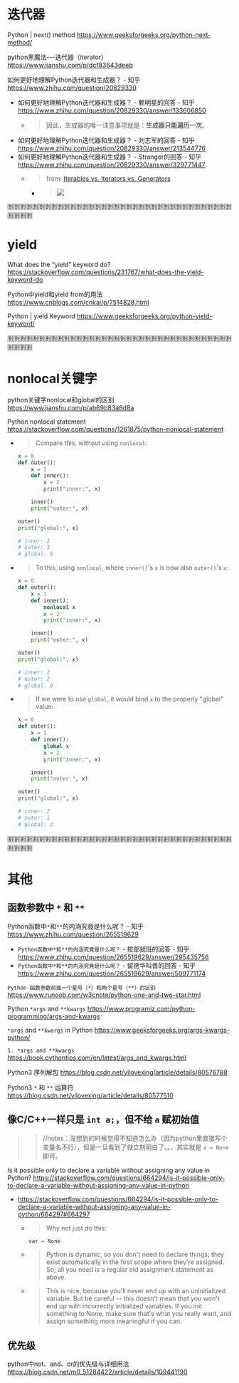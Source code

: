 
# 迭代器

Python | next() method https://www.geeksforgeeks.org/python-next-method/

python黑魔法---迭代器（iterator） https://www.jianshu.com/p/dcf83643deeb

如何更好地理解Python迭代器和生成器？ - 知乎 https://www.zhihu.com/question/20829330
- 如何更好地理解Python迭代器和生成器？ - 赖明星的回答 - 知乎 https://www.zhihu.com/question/20829330/answer/133606850
  * > 因此，生成器的唯一注意事项就是：**生成器只能遍历一次**。
- 如何更好地理解Python迭代器和生成器？ - 刘志军的回答 - 知乎 https://www.zhihu.com/question/20829330/answer/213544776
- 如何更好地理解Python迭代器和生成器？ - Stranger的回答 - 知乎 https://www.zhihu.com/question/20829330/answer/329771447
  * > from: [Iterables vs. Iterators vs. Generators](https://nvie.com/posts/iterators-vs-generators/)
    + > ![](https://pic4.zhimg.com/80/v2-95b4076d30e55da078045cdade28cea3_1440w.jpg)

:u5272::u5272::u5272::u5272::u5272::u5272::u5272::u5272::u5272::u5272::u5272::u5272::u5272::u5272::u5272::u5272::u5272::u5272::u5272::u5272::u5272::u5272::u5272::u5272::u5272::u5272::u5272::u5272::u5272::u5272::u5272::u5272::u5272::u5272::u5272::u5272::u5272::u5272::u5272::u5272:

# yield

What does the “yield” keyword do? https://stackoverflow.com/questions/231767/what-does-the-yield-keyword-do

Python中yield和yield from的用法 https://www.cnblogs.com/cnkai/p/7514828.html

Python | yield Keyword https://www.geeksforgeeks.org/python-yield-keyword/

:u5272::u5272::u5272::u5272::u5272::u5272::u5272::u5272::u5272::u5272::u5272::u5272::u5272::u5272::u5272::u5272::u5272::u5272::u5272::u5272::u5272::u5272::u5272::u5272::u5272::u5272::u5272::u5272::u5272::u5272::u5272::u5272::u5272::u5272::u5272::u5272::u5272::u5272::u5272::u5272:

# nonlocal关键字

python关键字nonlocal和global的区别 https://www.jianshu.com/p/ab69b83a8d8a

Python nonlocal statement https://stackoverflow.com/questions/1261875/python-nonlocal-statement
- > Compare this, without using `nonlocal`:
  ```py
  x = 0
  def outer():
      x = 1
      def inner():
          x = 2
          print("inner:", x)

      inner()
      print("outer:", x)

  outer()
  print("global:", x)

  # inner: 2
  # outer: 1
  # global: 0
  ```
- > To this, using `nonlocal`, where `inner()`'s `x` is now also `outer()`'s `x`:
  ```py
  x = 0
  def outer():
      x = 1
      def inner():
          nonlocal x
          x = 2
          print("inner:", x)

      inner()
      print("outer:", x)

  outer()
  print("global:", x)

  # inner: 2
  # outer: 2
  # global: 0
  ```
- > If we were to use `global`, it would bind `x` to the properly "global" value:
  ```py
  x = 0
  def outer():
      x = 1
      def inner():
          global x
          x = 2
          print("inner:", x)

      inner()
      print("outer:", x)

  outer()
  print("global:", x)

  # inner: 2
  # outer: 1
  # global: 2
  ```

:u5272::u5272::u5272::u5272::u5272::u5272::u5272::u5272::u5272::u5272::u5272::u5272::u5272::u5272::u5272::u5272::u5272::u5272::u5272::u5272::u5272::u5272::u5272::u5272::u5272::u5272::u5272::u5272::u5272::u5272::u5272::u5272::u5272::u5272::u5272::u5272::u5272::u5272::u5272::u5272:

# 其他

## 函数参数中 `*` 和 `**`

Python函数中`*`和`**`的内涵究竟是什么呢？ - 知乎 https://www.zhihu.com/question/265519629
- `Python函数中*和**的内涵究竟是什么呢？` - 按部就班的回答 - 知乎 https://www.zhihu.com/question/265519629/answer/295435756
- `Python函数中*和**的内涵究竟是什么呢？` - 留德华叫兽的回答 - 知乎 https://www.zhihu.com/question/265519629/answer/509771174

`Python 函数参数前面一个星号（*）和两个星号（**）的区别` https://www.runoob.com/w3cnote/python-one-and-two-star.html

Python `*args` and `**kwargs` https://www.programiz.com/python-programming/args-and-kwargs

`*args` and `**kwargs` in Python https://www.geeksforgeeks.org/args-kwargs-python/

`1. *args and **kwargs` https://book.pythontips.com/en/latest/args_and_kwargs.html

Python3 序列解包 https://blog.csdn.net/yilovexing/article/details/80576788

Python3 `*` 和 `**` 运算符 https://blog.csdn.net/yilovexing/article/details/80577510

## 像C/C++一样只是 `int a;`，但不给 `a` 赋初始值
>> //notes：没想到的时候觉得不知道怎么办（因为python里直接写个变量名不行），但是一旦看到了就立刻明白了。。。其实就是 `a = None` 即可。

Is it possible only to declare a variable without assigning any value in Python? https://stackoverflow.com/questions/664294/is-it-possible-only-to-declare-a-variable-without-assigning-any-value-in-python
- https://stackoverflow.com/questions/664294/is-it-possible-only-to-declare-a-variable-without-assigning-any-value-in-python/664297#664297
  * > Why not just do this:
    ```py
    var = None
    ```
  * > Python is dynamic, so you don't need to declare things; they exist automatically in the first scope where they're assigned. So, all you need is a regular old assignment statement as above.
  * > This is nice, because you'll never end up with an uninitialized variable. But be careful -- this doesn't mean that you won't end up with incorrectly initialized variables. If you init something to None, make sure that's what you really want, and assign something more meaningful if you can.

## 优先级

python中not、and、or的优先级与详细用法 https://blog.csdn.net/m0_51284422/article/details/109441190
